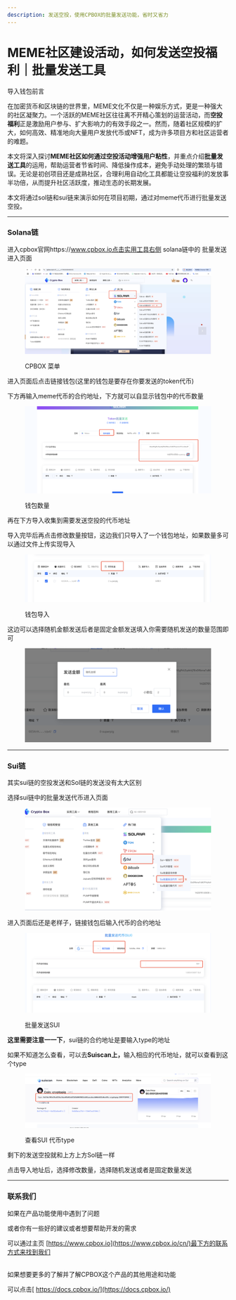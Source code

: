 ```yaml
---
description: 发送空投，使用CPBOX的批量发送功能，省时又省力
---
```


# MEME社区建设活动，如何发送空投福利｜批量发送工具

导入钱包前言

在加密货币和区块链的世界里，MEME文化不仅是一种娱乐方式，更是一种强大的社区凝聚力。一个活跃的MEME社区往往离不开精心策划的运营活动，而**空投福利**正是激励用户参与、扩大影响力的有效手段之一。然而，随着社区规模的扩大，如何高效、精准地向大量用户发放代币或NFT，成为许多项目方和社区运营者的难题。

本文将深入探讨**MEME社区如何通过空投活动增强用户粘性**，并重点介绍**批量发送工具**的运用，帮助运营者节省时间、降低操作成本，避免手动处理的繁琐与错误。无论是初创项目还是成熟社区，合理利用自动化工具都能让空投福利的发放事半功倍，从而提升社区活跃度，推动生态的长期发展。

本文将通过sol链和sui链来演示如何在项目初期，通过对meme代币进行批量发送空投。

***

### Solana链

进入cpbox官网https://www.cpbox.io点击实用工具右侧 solana链中的 批量发送进入页面

<figure><img src="../.gitbook/assets/image.png" alt=""><figcaption><p>CPBOX 菜单</p></figcaption></figure>

进入页面后点击链接钱包(这里的钱包是要存在你要发送的token代币)

下方再输入meme代币的合约地址，下方就可以自显示钱包中的代币数量

<figure><img src="../.gitbook/assets/image (1).png" alt=""><figcaption><p>钱包数量</p></figcaption></figure>

再在下方导入收集到需要发送空投的代币地址

导入完毕后再点击修改数量按钮，这边我们只导入了一个钱包地址，如果数量多可以通过文件上传实现导入

<figure><img src="../.gitbook/assets/image (2).png" alt=""><figcaption><p>钱包导入</p></figcaption></figure>

这边可以选择随机金额发送后者是固定金额发送填入你需要随机发送的数量范围即可

<figure><img src="../.gitbook/assets/image (3).png" alt=""><figcaption></figcaption></figure>

***

### Sui链

其实sui链的空投发送和Sol链的发送没有太大区别

选择sui链中的批量发送代币进入页面



<figure><img src="../.gitbook/assets/image (4).png" alt=""><figcaption></figcaption></figure>

进入页面后还是老样子，链接钱包后输入代币的合约地址

<figure><img src="../.gitbook/assets/image (5).png" alt=""><figcaption><p>批量发送SUI</p></figcaption></figure>

**这里需要注意一一下**，sui链的合约地址是要输入type的地址

如果不知道怎么查看，可以去**Suiscan上，**&#x8F93;入相应的代币地址，就可以查看到这个type

<figure><img src="../.gitbook/assets/image (6).png" alt=""><figcaption><p>查看SUI 代币type</p></figcaption></figure>

剩下的发送空投就和上方上方Sol链一样

点击导入地址后，选择修改数量，选择随机发送或者是固定数量发送

***

### 联系我们

如果在产品功能使用中遇到了问题

或者你有一些好的建议或者想要帮助开发的需求

可以通过主页 [https://www.cpbox.io](https://www.cpbox.io/cn/)最下方的联系方式来找到我们

\
如果想要更多的了解并了解CPBOX这个产品的其他用途和功能

可以点击[ https://docs.cpbox.io/](https://docs.cpbox.io/)
